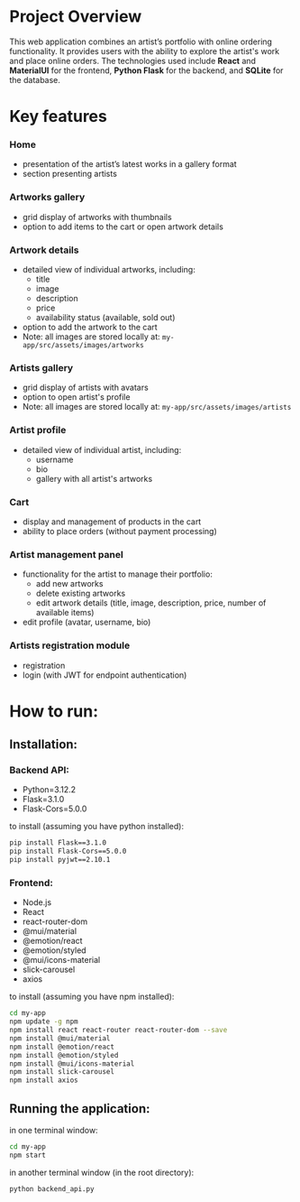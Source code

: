 # Project Overview
This web application combines an artist’s portfolio with online ordering functionality. It provides users with the ability to explore the artist's work and place online orders. The technologies used include **React** and **MaterialUI** for the frontend, **Python Flask** for the backend, and **SQLite** for the database.

# Key features

### Home
* presentation of the artist’s latest works in a gallery format
* section presenting artists

### Artworks gallery
* grid display of artworks with thumbnails
* option to add items to the cart or open artwork details

### Artwork details
* detailed view of individual artworks, including:
    * title
    * image
    * description
    * price
    * availability status (available, sold out)
* option to add the artwork to the cart
* Note: all images are stored locally at: `my-app/src/assets/images/artworks`

### Artists gallery
* grid display of artists with avatars
* option to open artist's profile
* Note: all images are stored locally at: `my-app/src/assets/images/artists`

### Artist profile
* detailed view of individual artist, including:
    * username
    * bio
    * gallery with all artist's artworks

### Cart
* display and management of products in the cart
* ability to place orders (without payment processing)

### Artist management panel
* functionality for the artist to manage their portfolio:
    * add new artworks
    * delete existing artworks
    * edit artwork details (title, image, description, price, number of available items)
* edit profile (avatar, username, bio)

### Artists registration module
* registration
* login (with JWT for endpoint authentication)

# How to run:
## Installation:
### Backend API:
- Python=3.12.2
- Flask=3.1.0
- Flask-Cors=5.0.0

to install (assuming you have python installed):
```bash
pip install Flask==3.1.0
pip install Flask-Cors==5.0.0
pip install pyjwt==2.10.1
```

### Frontend:
- Node.js
- React
- react-router-dom
- @mui/material
- @emotion/react
- @emotion/styled
- @mui/icons-material
- slick-carousel
- axios

to install (assuming you have npm installed):
```bash
cd my-app
npm update -g npm
npm install react react-router react-router-dom --save
npm install @mui/material
npm install @emotion/react
npm install @emotion/styled
npm install @mui/icons-material
npm install slick-carousel
npm install axios
```


## Running the application:
in one terminal window:
```bash
cd my-app
npm start
```

in another terminal window (in the root directory):
```bash
python backend_api.py
```
